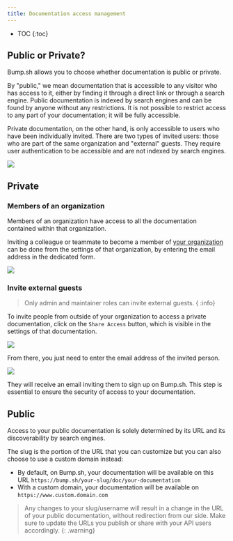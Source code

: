 ```yaml
---
title: Documentation access management
---
```


- TOC
{:toc}

## Public or Private?

Bump.sh allows you to choose whether documentation is public or private.

By "public," we mean documentation that is accessible to any visitor who has access to it, either by finding it through a direct link or through a search engine.
Public documentation is indexed by search engines and can be found by anyone without any restrictions. It is not possible to restrict access to any part of your documentation; it will be fully accessible.

Private documentation, on the other hand, is only accessible to users who have been individually invited. There are two types of invited users: those who are part of the same organization and "external" guests.
They require user authentication to be accessible and are not indexed by search engines.

![](/images/help/documentation-access-choice.png)

## Private

### Members of an organization

Members of an organization have access to all the documentation contained within that organization.

Inviting a colleague or teammate to become a member of [your organization](/help/organizations/) can be done from the settings of that organization, by entering the email address in the dedicated form.

![](/images/help/org-add-member.png)

### Invite external guests

> Only admin and maintainer roles can invite external guests.
> { :info}

To invite people from outside of your organization to access a private documentation, click on the `Share Access` button, which is visible in the settings of that documentation.

![](/images/help/share-access-button.png)

From there, you just need to enter the email address of the invited person.

![](/images/help/share-access.png)

They will receive an email inviting them to sign up on Bump.sh. This step is essential to ensure the security of access to your documentation.

## Public

Access to your public documentation is solely determined by its URL and its discoverability by search engines.

The slug is the portion of the URL that you can customize but you can also choose to use a custom domain instead:

- By default, on Bump.sh, your documentation will be available on this URL `https://bump.sh/your-slug/doc/your-documentation`
- With a custom domain, your documentation will be available on `https://www.custom.domain.com`

> Any changes to your slug/username will result in a change in the URL of your public documentation, without redirection from our side. Make sure to update the URLs you publish or share with your API users accordingly.
{: .warning}